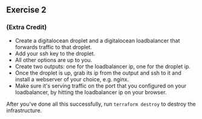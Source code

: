 ## Exercise 2
### (Extra Credit) 

* Create a digitalocean droplet and a digitalocean loadbalancer that forwards traffic to that droplet. 
* Add your ssh key to the droplet. 
* All other options are up to you. 
* Create two outputs: one for the loadbalancer ip, one for the droplet ip.
* Once the droplet is up, grab its ip from the output and ssh to it and install a webserver of your choice, e.g. nginx.
* Make sure it's serving traffic on the port that you configured on your loadbalancer, by hitting the loadbalancer ip on your browser.

After you've done all this successfully, run `terraform destroy` to destroy the infrastructure.